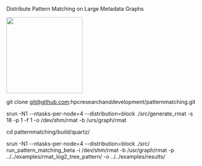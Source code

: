 Distribute Pattern Matching on Large Metadata Graphs

<img src="https://github.com/hpcresearchanddevelopment/patternmatching/blob/master/examples/doc/tree_0011.png" width="200" height="200">

git clone git@github.com:hpcresearchanddevelopment/patternmatching.git

srun -N1 --ntasks-per-node=4 --distribution=block ./src/generate_rmat -s 18 -p 1 -f 1 -o /dev/shm/rmat -b /urs/graph/rmat

cd  patternmatching/build/quartz/

srun -N1 --ntasks-per-node=4 --distribution=block ./src/ run_pattern_matching_beta -i /dev/shm/rmat -b /usr/graph/rmat -p ../../examples/rmat_log2_tree_pattern/ -o ../../examples/results/
